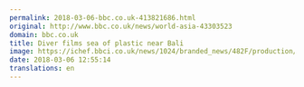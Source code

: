 ```yaml
---
permalink: 2018-03-06-bbc.co.uk-413821686.html
original: http://www.bbc.co.uk/news/world-asia-43303523
domain: bbc.co.uk
title: Diver films sea of plastic near Bali
image: https://ichef.bbci.co.uk/news/1024/branded_news/482F/production/_100297481_p0607mxd.jpg
date: 2018-03-06 12:55:14
translations: en
---
```


